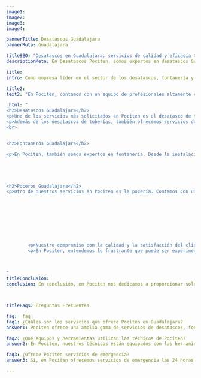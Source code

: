 ```yaml
---
image1:
image2:
image3:
image4:

bannerTitle: Desatascos Guadalajara
bannerRuta: Guadalajara

titleSEO: "Desatascos en Guadalajara: servicios de calidad y eficacia 🛠️ Desatascos Pociten"
descriptionMeta: En Desatascos Pociten, somos expertos en desatascos Guadalajara, brindando servicios profesionales y eficientes para resolver cualquier problema de atasco en tuberías y alcantarillas. ¡Contáctanos ya!

title: 
intro: Como empresa líder en el sector de los desatascos, fontanería y pocería en Guadalajara, en Pociten nos enorgullece ofrecer nuestros servicios de alta calidad a nuestros clientes. Desde nuestros inicios, nos hemos dedicado a proporcionar soluciones efectivas y duraderas a los problemas de tuberías, desagües y saneamiento en hogares, empresas y comunidades de Guadalajara.

title2: 
text2: "En Pociten, contamos con un equipo de profesionales altamente capacitados y experimentados en el campo de los desatascos, fontanería y pocería. Nuestros técnicos están equipados con las herramientas y equipos más avanzados para llevar a cabo cualquier tipo de trabajo de manera rápida y eficiente. Ya sea que necesite desatascar una tubería en su hogar o realizar trabajos de fontanería en su negocio, podemos ayudarlo."

_html: "
<h2>Desatascos Guadalajara</h2>
<p>Uno de los servicios más solicitados en Pociten es el desatasco de tuberías. Ya sea que se trate de un bloqueo en una tubería de su hogar o un problema más grande en las tuberías de una empresa o comunidad, nuestros técnicos están capacitados para identificar el problema y encontrar la solución adecuada. Utilizamos tecnología avanzada para localizar y solucionar el problema de manera rápida y efectiva.</p>
<p>Además de los desatascos de tuberías, también ofrecemos servicios de limpieza de alcantarillado y desagües. La limpieza regular de estos sistemas es crucial para garantizar el buen funcionamiento de su hogar o negocio, así como para prevenir problemas mayores en el futuro. En Pociten, ofrecemos servicios de limpieza de alta calidad a precios asequibles.</p>
<br>


<h2>Fontaneros Guadalajara</h2>

<p>En Pociten, también somos expertos en fontanería. Desde la instalación de tuberías y grifos hasta la reparación de fugas y roturas en tuberías, nuestros técnicos tienen el conocimiento y la experiencia necesarios para realizar cualquier tipo de trabajo de fontanería en su hogar o negocio. Ofrecemos servicios de fontanería de alta calidad a precios razonables para nuestros clientes.</p>





<h2>Poceros Guadalajara</h2>
<p>Otro de nuestros servicios en Pociten es la pocería. Contamos con un equipo de técnicos capacitados para realizar cualquier trabajo relacionado con la pocería, incluyendo la instalación y reparación de pozos y sistemas de drenaje. Ya sea que necesite realizar trabajos de pocería en su hogar o en su empresa, en Pociten podemos ayudarlo.</p>






   

   
        <p>Nuestro compromiso con la calidad y la satisfacción del cliente es lo que nos ha mantenido como líderes en el sector de los desatascos, fontanería y pocería en Guadalajara. Nos enorgullece ofrecer servicios de alta calidad a precios razonables, y siempre trabajamos de manera rápida y eficiente para minimizar cualquier inconveniente para nuestros clientes.</p>
        <p>En Pociten, entendemos lo frustrante que puede ser experimentar problemas con tuberías, desagües y sistemas de saneamiento. Es por eso que ofrecemos servicios de emergencia las 24 horas del día, los 7 días de la semana para garantizar que nuestros clientes puedan obtener ayuda cuando más lo necesitan.Si experimenta un problema de desatascos, fontanería o pocería en cualquier momento del día o de la noche, no dude en llamarnos y uno de nuestros técnicos altamente capacitados estará allí para ayudarlo en poco tiempo.</p>
        
        
	    
"
titleConclusion: 
conclusion: En conclusión, en Pociten nos dedicamos a proporcionar soluciones efectivas y duraderas a los problemas de desatascos, fontanería y pocería en Guadalajara. Nuestro equipo de técnicos altamente capacitados está equipado con las herramientas y equipos más avanzados para llevar a cabo cualquier tipo de trabajo de manera rápida y eficiente. Si necesita servicios de desatascos, fontanería o pocería en Guadalajara, no dude en contactarnos en Pociten. Estamos aquí para ayudarlo en cualquier momento del día o de la noche.



titleFaqs: Preguntas Frecuentes

faq:  faq
faq1: ¿Cuáles son los servicios que ofrece Pociten en Guadalajara?
answer1: Pociten ofrece una amplia gama de servicios de desatascos, fontanería y pocería en Guadalajara, incluyendo desatascos de tuberías, limpieza de alcantarillado y desagües, reparación de fugas y roturas en tuberías, instalación y reparación de pozos y sistemas de drenaje, entre otros.

faq2: ¿Qué equipos y herramientas utilizan los técnicos de Pociten?
answer2: En Pociten, nuestros técnicos están equipados con las herramientas y equipos más avanzados para llevar a cabo cualquier tipo de trabajo de manera rápida y eficiente. Utilizamos tecnología avanzada para localizar y solucionar problemas en tuberías, y también contamos con equipos especializados para llevar a cabo trabajos de fontanería y pocería.

faq3: ¿Ofrece Pociten servicios de emergencia?
answer3: Sí, en Pociten ofrecemos servicios de emergencia las 24 horas del día, los 7 días de la semana para garantizar que nuestros clientes puedan obtener ayuda cuando más lo necesitan. Si experimenta un problema de desatascos, fontanería o pocería en cualquier momento del día o de la noche, no dude en llamarnos y uno de nuestros técnicos altamente capacitados estará allí para ayudarlo en poco tiempo.

---
```

